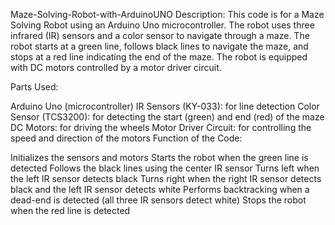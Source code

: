 Maze-Solving-Robot-with-ArduinoUNO
Description: This code is for a Maze Solving Robot using an Arduino Uno microcontroller. The robot uses three infrared (IR) sensors and a color sensor to navigate through a maze. The robot starts at a green line, follows black lines to navigate the maze, and stops at a red line indicating the end of the maze. The robot is equipped with DC motors controlled by a motor driver circuit.

Parts Used:

Arduino Uno (microcontroller)
IR Sensors (KY-033): for line detection
Color Sensor (TCS3200): for detecting the start (green) and end (red) of the maze
DC Motors: for driving the wheels
Motor Driver Circuit: for controlling the speed and direction of the motors
Function of the Code:

Initializes the sensors and motors
Starts the robot when the green line is detected
Follows the black lines using the center IR sensor
Turns left when the left IR sensor detects black
Turns right when the right IR sensor detects black and the left IR sensor detects white
Performs backtracking when a dead-end is detected (all three IR sensors detect white)
Stops the robot when the red line is detected
